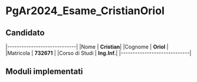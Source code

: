 # PgAr2024_Esame_CristianOriol

## Candidato

|-----------------------------|
|Nome           | **Cristian**|
|Cognome        | **Oriol**   |
|Matricola      | **732671**  |
|Corso di Studi | **Ing.Inf.**|
|-----------------------------|

## Moduli implementati